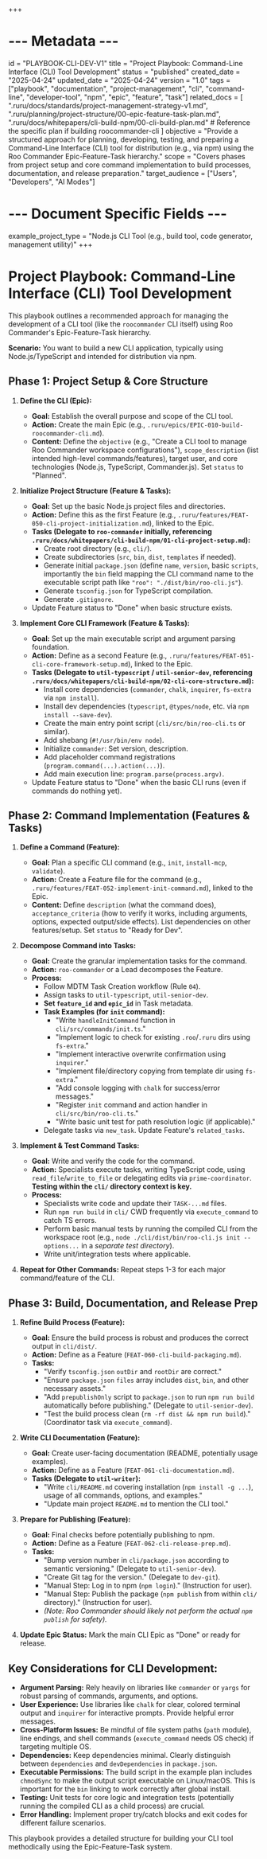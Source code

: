 +++
# --- Metadata ---
id = "PLAYBOOK-CLI-DEV-V1"
title = "Project Playbook: Command-Line Interface (CLI) Tool Development"
status = "published"
created_date = "2025-04-24"
updated_date = "2025-04-24"
version = "1.0"
tags = ["playbook", "documentation", "project-management", "cli", "command-line", "developer-tool", "npm", "epic", "feature", "task"]
related_docs = [
    ".ruru/docs/standards/project-management-strategy-v1.md",
    ".ruru/planning/project-structure/00-epic-feature-task-plan.md",
    ".ruru/docs/whitepapers/cli-build-npm/00-cli-build-plan.md" # Reference the specific plan if building roocommander-cli
]
objective = "Provide a structured approach for planning, developing, testing, and preparing a Command-Line Interface (CLI) tool for distribution (e.g., via npm) using the Roo Commander Epic-Feature-Task hierarchy."
scope = "Covers phases from project setup and core command implementation to build processes, documentation, and release preparation."
target_audience = ["Users", "Developers", "AI Modes"]
# --- Document Specific Fields ---
example_project_type = "Node.js CLI Tool (e.g., build tool, code generator, management utility)"
+++

# Project Playbook: Command-Line Interface (CLI) Tool Development

This playbook outlines a recommended approach for managing the development of a CLI tool (like the `roocommander` CLI itself) using Roo Commander's Epic-Feature-Task hierarchy.

**Scenario:** You want to build a new CLI application, typically using Node.js/TypeScript and intended for distribution via npm.

## Phase 1: Project Setup & Core Structure

1.  **Define the CLI (Epic):**
    *   **Goal:** Establish the overall purpose and scope of the CLI tool.
    *   **Action:** Create the main Epic (e.g., `.ruru/epics/EPIC-010-build-roocommander-cli.md`).
    *   **Content:** Define the `objective` (e.g., "Create a CLI tool to manage Roo Commander workspace configurations"), `scope_description` (list intended high-level commands/features), target user, and core technologies (Node.js, TypeScript, Commander.js). Set `status` to "Planned".

2.  **Initialize Project Structure (Feature & Tasks):**
    *   **Goal:** Set up the basic Node.js project files and directories.
    *   **Action:** Define this as the first Feature (e.g., `.ruru/features/FEAT-050-cli-project-initialization.md`), linked to the Epic.
    *   **Tasks (Delegate to `roo-commander` initially, referencing `.ruru/docs/whitepapers/cli-build-npm/01-cli-project-setup.md`):**
        *   Create root directory (e.g., `cli/`).
        *   Create subdirectories (`src`, `bin`, `dist`, `templates` if needed).
        *   Generate initial `package.json` (define `name`, `version`, basic `scripts`, importantly the `bin` field mapping the CLI command name to the executable script path like `"roo": "./dist/bin/roo-cli.js"`).
        *   Generate `tsconfig.json` for TypeScript compilation.
        *   Generate `.gitignore`.
    *   Update Feature status to "Done" when basic structure exists.

3.  **Implement Core CLI Framework (Feature & Tasks):**
    *   **Goal:** Set up the main executable script and argument parsing foundation.
    *   **Action:** Define as a second Feature (e.g., `.ruru/features/FEAT-051-cli-core-framework-setup.md`), linked to the Epic.
    *   **Tasks (Delegate to `util-typescript` / `util-senior-dev`, referencing `.ruru/docs/whitepapers/cli-build-npm/02-cli-core-structure.md`):**
        *   Install core dependencies (`commander`, `chalk`, `inquirer`, `fs-extra` via `npm install`).
        *   Install dev dependencies (`typescript`, `@types/node`, etc. via `npm install --save-dev`).
        *   Create the main entry point script (`cli/src/bin/roo-cli.ts` or similar).
        *   Add shebang (`#!/usr/bin/env node`).
        *   Initialize `commander`: Set version, description.
        *   Add placeholder command registrations (`program.command(...).action(...)`).
        *   Add main execution line: `program.parse(process.argv)`.
    *   Update Feature status to "Done" when the basic CLI runs (even if commands do nothing yet).

## Phase 2: Command Implementation (Features & Tasks)

1.  **Define a Command (Feature):**
    *   **Goal:** Plan a specific CLI command (e.g., `init`, `install-mcp`, `validate`).
    *   **Action:** Create a Feature file for the command (e.g., `.ruru/features/FEAT-052-implement-init-command.md`), linked to the Epic.
    *   **Content:** Define `description` (what the command does), `acceptance_criteria` (how to verify it works, including arguments, options, expected output/side effects). List dependencies on other features/setup. Set `status` to "Ready for Dev".

2.  **Decompose Command into Tasks:**
    *   **Goal:** Create the granular implementation tasks for the command.
    *   **Action:** `roo-commander` or a Lead decomposes the Feature.
    *   **Process:**
        *   Follow MDTM Task Creation workflow (Rule `04`).
        *   Assign tasks to `util-typescript`, `util-senior-dev`.
        *   **Set `feature_id` and `epic_id`** in Task metadata.
        *   **Task Examples (for `init` command):**
            *   "Write `handleInitCommand` function in `cli/src/commands/init.ts`."
            *   "Implement logic to check for existing `.roo`/`.ruru` dirs using `fs-extra`."
            *   "Implement interactive overwrite confirmation using `inquirer`."
            *   "Implement file/directory copying from template dir using `fs-extra`."
            *   "Add console logging with `chalk` for success/error messages."
            *   "Register `init` command and action handler in `cli/src/bin/roo-cli.ts`."
            *   "Write basic unit test for path resolution logic (if applicable)."
        *   Delegate tasks via `new_task`. Update Feature's `related_tasks`.

3.  **Implement & Test Command Tasks:**
    *   **Goal:** Write and verify the code for the command.
    *   **Action:** Specialists execute tasks, writing TypeScript code, using `read_file`/`write_to_file` or delegating edits via `prime-coordinator`. **Testing within the `cli/` directory context is key.**
    *   **Process:**
        *   Specialists write code and update their `TASK-...md` files.
        *   Run `npm run build` in `cli/` CWD frequently via `execute_command` to catch TS errors.
        *   Perform basic manual tests by running the compiled CLI from the workspace root (e.g., `node ./cli/dist/bin/roo-cli.js init --options...` in a *separate test directory*).
        *   Write unit/integration tests where applicable.

4.  **Repeat for Other Commands:** Repeat steps 1-3 for each major command/feature of the CLI.

## Phase 3: Build, Documentation, and Release Prep

1.  **Refine Build Process (Feature):**
    *   **Goal:** Ensure the build process is robust and produces the correct output in `cli/dist/`.
    *   **Action:** Define as a Feature (`FEAT-060-cli-build-packaging.md`).
    *   **Tasks:**
        *   "Verify `tsconfig.json` `outDir` and `rootDir` are correct."
        *   "Ensure `package.json` `files` array includes `dist`, `bin`, and other necessary assets."
        *   "Add `prepublishOnly` script to `package.json` to run `npm run build` automatically before publishing." (Delegate to `util-senior-dev`).
        *   "Test the build process clean (`rm -rf dist && npm run build`)." (Coordinator task via `execute_command`).

2.  **Write CLI Documentation (Feature):**
    *   **Goal:** Create user-facing documentation (README, potentially usage examples).
    *   **Action:** Define as a Feature (`FEAT-061-cli-documentation.md`).
    *   **Tasks (Delegate to `util-writer`):**
        *   "Write `cli/README.md` covering installation (`npm install -g ...`), usage of all commands, options, and examples."
        *   "Update main project `README.md` to mention the CLI tool."

3.  **Prepare for Publishing (Feature):**
    *   **Goal:** Final checks before potentially publishing to npm.
    *   **Action:** Define as a Feature (`FEAT-062-cli-release-prep.md`).
    *   **Tasks:**
        *   "Bump version number in `cli/package.json` according to semantic versioning." (Delegate to `util-senior-dev`).
        *   "Create Git tag for the version." (Delegate to `dev-git`).
        *   "Manual Step: Log in to npm (`npm login`)." (Instruction for user).
        *   "Manual Step: Publish the package (`npm publish` from within `cli/` directory)." (Instruction for user).
        *   *(Note: Roo Commander should likely not perform the actual `npm publish` for safety).*

4.  **Update Epic Status:** Mark the main CLI Epic as "Done" or ready for release.

## Key Considerations for CLI Development:

*   **Argument Parsing:** Rely heavily on libraries like `commander` or `yargs` for robust parsing of commands, arguments, and options.
*   **User Experience:** Use libraries like `chalk` for clear, colored terminal output and `inquirer` for interactive prompts. Provide helpful error messages.
*   **Cross-Platform Issues:** Be mindful of file system paths (`path` module), line endings, and shell commands (`execute_command` needs OS check) if targeting multiple OS.
*   **Dependencies:** Keep dependencies minimal. Clearly distinguish between `dependencies` and `devDependencies` in `package.json`.
*   **Executable Permissions:** The build script in the example plan includes `chmodSync` to make the output script executable on Linux/macOS. This is important for the `bin` linking to work correctly after global install.
*   **Testing:** Unit tests for core logic and integration tests (potentially running the compiled CLI as a child process) are crucial.
*   **Error Handling:** Implement proper try/catch blocks and exit codes for different failure scenarios.

This playbook provides a detailed structure for building your CLI tool methodically using the Epic-Feature-Task system.